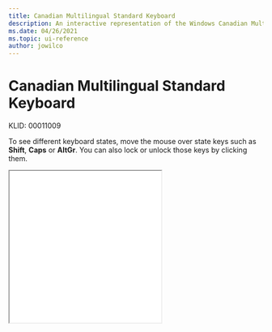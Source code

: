 ```yaml
---
title: Canadian Multilingual Standard Keyboard
description: An interactive representation of the Windows Canadian Multilingual Standard keyboard. To see different keyboard states, click or move the mouse over the state keys.
ms.date: 04/26/2021
ms.topic: ui-reference
author: jowilco
---
```


# Canadian Multilingual Standard Keyboard

KLID: 00011009

To see different keyboard states, move the mouse over state keys such as **Shift**, **Caps** or **AltGr**. You can also lock or unlock those keys by clicking them.

<iframe src="kbdcan.html" height="300"></iframe>
